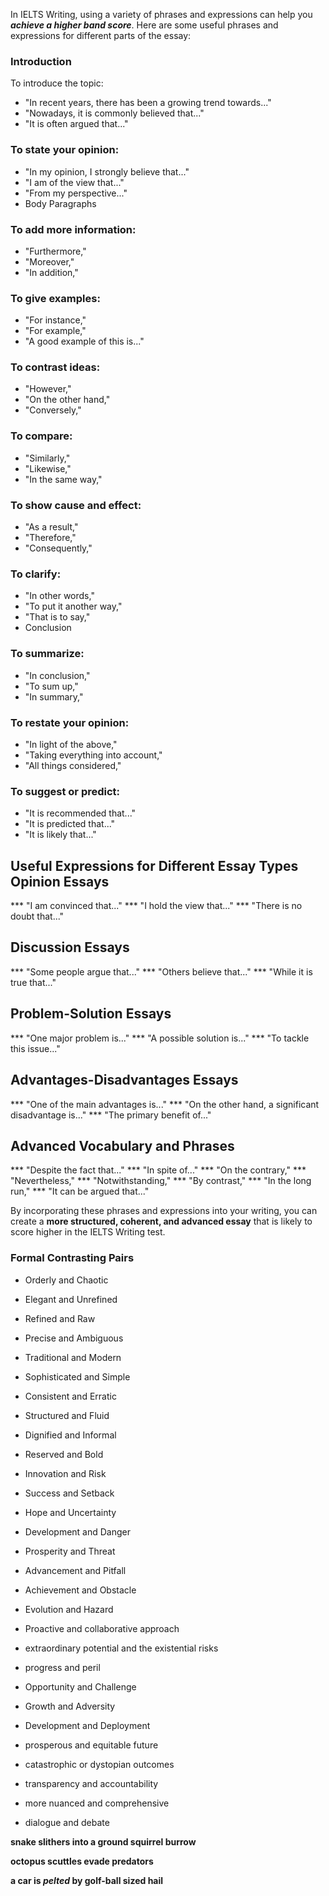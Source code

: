 In IELTS Writing, using a variety of phrases and expressions can help you ***achieve a higher band score***. Here are some useful phrases and expressions for different parts of the essay:

### Introduction
To introduce the topic:

* "In recent years, there has been a growing trend towards..."
* "Nowadays, it is commonly believed that..."
* "It is often argued that..."

### To state your opinion:

* "In my opinion, I strongly believe that..."
* "I am of the view that..."
* "From my perspective..."
* Body Paragraphs
  
### To add more information:

* "Furthermore,"
* "Moreover,"
* "In addition,"

### To give examples:

* "For instance,"
* "For example,"
* "A good example of this is..."

### To contrast ideas:

* "However,"
* "On the other hand,"
* "Conversely,"

### To compare:

* "Similarly,"
* "Likewise,"
* "In the same way,"
  
### To show cause and effect:

* "As a result,"
* "Therefore,"
* "Consequently,"
  
### To clarify:

* "In other words,"
* "To put it another way,"
* "That is to say,"
* Conclusion

  
### To summarize:

* "In conclusion,"
* "To sum up,"
* "In summary,"

### To restate your opinion:

* "In light of the above,"
* "Taking everything into account,"
* "All things considered,"

### To suggest or predict:

* "It is recommended that..."
* "It is predicted that..."
* "It is likely that..."


## Useful Expressions for Different Essay Types Opinion Essays

*** "I am convinced that..."
*** "I hold the view that..."
*** "There is no doubt that..."

## Discussion Essays

*** "Some people argue that..."
*** "Others believe that..."
*** "While it is true that..."

## Problem-Solution Essays

*** "One major problem is..."
*** "A possible solution is..."
*** "To tackle this issue..."

## Advantages-Disadvantages Essays
*** "One of the main advantages is..."
*** "On the other hand, a significant disadvantage is..."
*** "The primary benefit of..."

## Advanced Vocabulary and Phrases

*** "Despite the fact that..."
*** "In spite of..."
*** "On the contrary,"
*** "Nevertheless,"
*** "Notwithstanding,"
*** "By contrast,"
*** "In the long run,"
*** "It can be argued that..."

By incorporating these phrases and expressions into your writing, you can create a **more structured, coherent, and advanced essay** that is likely to score higher in the IELTS Writing test.

### Formal Contrasting Pairs
* Orderly and Chaotic
* Elegant and Unrefined
* Refined and Raw
* Precise and Ambiguous
* Traditional and Modern
* Sophisticated and Simple
* Consistent and Erratic
* Structured and Fluid
* Dignified and Informal
* Reserved and Bold
* Innovation and Risk
* Success and Setback
* Hope and Uncertainty
* Development and Danger
* Prosperity and Threat
* Advancement and Pitfall
* Achievement and Obstacle
* Evolution and Hazard
  
* Proactive and collaborative approach
* extraordinary potential and the existential risks
* progress and peril
* Opportunity and Challenge
* Growth and Adversity
* Development and Deployment
* prosperous and equitable future
* catastrophic or dystopian outcomes
* transparency and accountability
* more nuanced and comprehensive
* dialogue and debate

**snake slithers into a ground squirrel burrow**

**octopus scuttles evade predators**

**a car is *pelted* by golf-ball sized hail**
